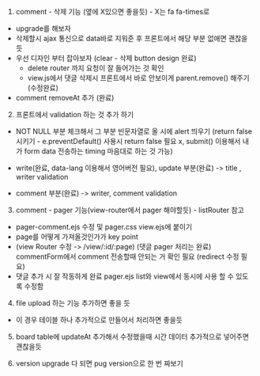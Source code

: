 1. comment - 삭제 기능 (옆에 X있으면 좋을듯) - X는 fa fa-times로 
  - upgrade를 해보자
  - 삭제할시 ajax 통신으로 data바로 지워준 후 프론트에서 해당 부분 없애면 괜찮을 듯
  - 우선 디자인 부터 잡아보자 (clear - 삭제 button design 완료)
	- delete router 까지 요청이 잘 들어가는 것 확인
	- view.js에서 댓글 삭제시 프론트에서 바로 안보이게 parent.remove() 해주기
(수정완료)
  - comment removeAt 추가 (완료)

2. 프론트에서 validation 하는 것 추가 하기
  - NOT NULL 부분 체크해서 그 부분 빈문자열로 올 시에 alert 띄우기 (return false 시키기 - e.preventDefault() 사용시 return false 필요 x, submit() 이용해서 내가 form data 전송하는 timing 마음대로 하는 것 가능)
  
  - write(완료, data-lang 이용해서 영어버전 필요), update 부분(완료) -> title , writer validation
  
  - comment 부분(완료) -> writer, comment validation 

3. comment - pager 기능(view-router에서 pager 해야할듯) - listRouter 참고
  - pager-comment.ejs 수정 및 pager.css view.ejs에 붙이기
  - page를 어떻게 가져올것인가가 key point
  - (view Router 수정 -> /view/:id/:page)
  (댓글 pager 처리는 완료)
  commentForm에서 comment 전송할때 안되는 거 확인 필요 (redirect 수정 필요)
  - 댓글 추가 시 잘 작동하게 완료 pager.ejs list와 view에서 동시에 사용 할 수 있도록 수정함



4. file upload 하는 기능 추가하면 좋을 듯 
  - 이 경우 테이블 하나 추가적으로 만들어서 처리하면 좋을듯

5. board table에 updateAt 추가해서 수정했을때 시간 데이터 추가적으로 넣어주면 괜찮을듯

5. version upgrade 다 되면 pug version으로 한 번 짜보기
